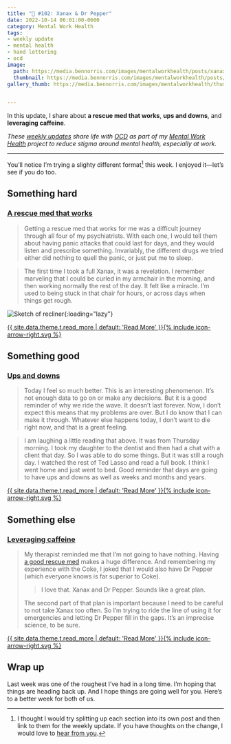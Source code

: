 ```yaml
---
title: "🧠 #102: Xanax & Dr Pepper"
date: 2022-10-14 06:01:00-0600
category: Mental Work Health
tags:
- weekly update
- mental health
- hand lettering
- ocd
image: 
  path: https://media.bennorris.com/images/mentalworkhealth/posts/xanax-dr-pepper.jpg
  thumbnail: https://media.bennorris.com/images/mentalworkhealth/posts/thumbnails/xanax-dr-pepper.jpg
gallery_thumb: https://media.bennorris.com/images/mentalworkhealth/thumbs/xanax-dr-pepper.jpg


---
```



In this update, I share about **a rescue med that works**, **ups and downs**, and **leveraging caffeine**.

_These [weekly updates](https://bennorris.com/tags/weekly-update/) share life with [OCD](https://bennorris.com/tags/ocd/) as part of my [Mental Work Health](https://bennorris.com/mental-work-health/) project to reduce stigma around mental health, especially at work._

***

You’ll notice I’m trying a slighty different format[^1] this week. I enjoyed it—let’s see if you do too.


## Something hard

### [A rescue med that works](https://bennorris.com/2022/10/11/a-rescue-med-that-works)

> Getting a rescue med that works for me was a difficult journey through all four of my psychiatrists. With each one, I would tell them about having panic attacks that could last for days, and they would listen and prescribe something. Invariably, the different drugs we tried either did nothing to quell the panic, or just put me to sleep.

> The first time I took a full Xanax, it was a revelation. I remember marveling that I could be curled in my armchair in the morning, and then working normally the rest of the day. It felt like a miracle. I’m used to being stuck in that chair for hours, or across days when things get rough.

![Sketch of recliner](https://media.bennorris.com/images/mentalworkhealth/posts/panic-attack-recovery-zone.jpg){:loading="lazy"}

<p class="entry-excerpt"><a href="https://bennorris.com/2022/10/11/a-rescue-med-that-works" class="more-link"><span class="link-text">{{ site.data.theme.t.read_more | default: 'Read More' }}</span><span class="icon icon--arrow-right">{% include icon-arrow-right.svg %}</span></a></p>
  

## Something good

### [Ups and downs](https://bennorris.com/2022/10/12/ups-and-downs)

> Today I feel so much better. This is an interesting phenomenon. It’s not enough data to go on or make any decisions. But it is a good reminder of why we ride the wave. It doesn’t last forever. Now, I don’t expect this means that my problems are over. But I do know that I can make it through. Whatever else happens today, I don’t want to die right now, and that is a great feeling.

> I am laughing a little reading that above. It was from Thursday morning. I took my daughter to the dentist and then had a chat with a client that day. So I was able to do some things. But it was still a rough day. I watched the rest of Ted Lasso and read a full book. I think I went home and just went to bed. Good reminder that days are going to have ups and downs as well as weeks and months and years.

<p class="entry-excerpt"><a href="https://bennorris.com/2022/10/12/ups-and-downs" class="more-link"><span class="link-text">{{ site.data.theme.t.read_more | default: 'Read More' }}</span><span class="icon icon--arrow-right">{% include icon-arrow-right.svg %}</span></a></p>

## Something else

### [Leveraging caffeine](https://bennorris.com/2022/10/13/leveraging-caffeine)

> My therapist reminded me that I’m not going to have nothing. Having [a good rescue med](https://bennorris.com/2022/10/11/a-rescue-med-that-works) makes a huge difference. And remembering my experience with the Coke, I joked that I would also have Dr Pepper (which everyone knows is far superior to Coke).
> 
>> I love that. Xanax and Dr Pepper. Sounds like a great plan.
> 
> The second part of that plan is important because I need to be careful to not take Xanax too often. So I’m trying to ride the line of using it for emergencies and letting Dr Pepper fill in the gaps. It’s an imprecise science, to be sure.

<p class="entry-excerpt"><a href="https://bennorris.com/2022/10/13/leveraging-caffeine" class="more-link"><span class="link-text">{{ site.data.theme.t.read_more | default: 'Read More' }}</span><span class="icon icon--arrow-right">{% include icon-arrow-right.svg %}</span></a></p>


## Wrap up

Last week was one of the roughest I’ve had in a long time. I’m hoping that things are heading back up. And I hope things are going well for you. Here’s to a better week for both of us.

[^1]: I thought I would try splitting up each section into its own post and then link to them for the weekly update. If you have thoughts on the change, I would love to [hear from you](mailto:info@bennorris.com?subject=Thoughts%20about%20the%20new%20format).



